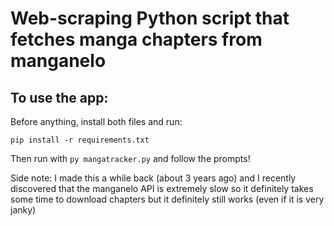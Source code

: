# Web-scraping Python script that fetches manga chapters from manganelo

## To use the app:
Before anything, install both files and run:

```pip install -r requirements.txt```


Then run with ```py mangatracker.py``` and follow the prompts!


Side note: I made this a while back (about 3 years ago) and I recently discovered that the manganelo API is extremely slow
so it definitely takes some time to download chapters but it definitely still works (even if it is very janky)

